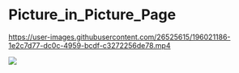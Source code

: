 # Picture_in_Picture_Page



https://user-images.githubusercontent.com/26525615/196021186-1e2c7d77-dc0c-4959-bcdf-c3272256de78.mp4



![](https://pbs.twimg.com/media/FfHXvt1WQAEEY9a?format=jpg&name=large)










